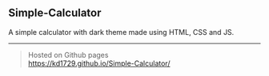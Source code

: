 ## Simple-Calculator

A simple calculator with dark theme made using HTML, CSS and JS. <br>

---
>Hosted on Github pages<br>
https://kd1729.github.io/Simple-Calculator/
